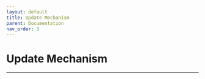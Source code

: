 ```yaml
---
layout: default
title: Update Mechanism
parent: Documentation
nav_order: 3
---
```


# Update Mechanism

---